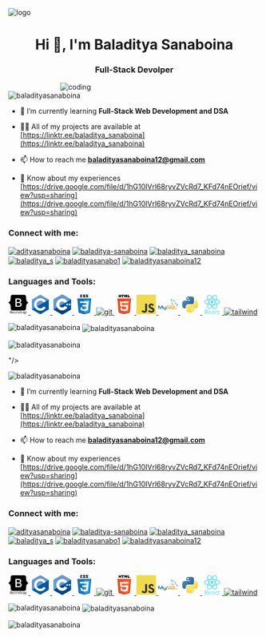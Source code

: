 ![logo](https://github.com/Baladityasanaboina/Baladityasanaboina/blob/main/github2.png)
<h1 align="center">Hi 👋, I'm Baladitya Sanaboina</h1>
<h3 align="center">Full-Stack Devolper</h3>

<img align="right" alt= "coding" width = "400" src = "https://camo.githubusercontent.com/c1dcb74cc1c1835b1d716f5051499a2814c683c806b15f04b0eba492863703e9/68747470733a2f2f63646e2e6472696262626c652e636f6d2f75736572732f3733303730332f73637265656e73686f74732f363538313234332f6176656e746f2e676966"/>

<p align="left"> <img src="https://komarev.com/ghpvc/?username=baladityasanaboina&label=Profile%20views&color=0e75b6&style=flat" alt="baladityasanaboina" /> </p>

- 🌱 I’m currently learning **Full-Stack Web Development and DSA**

- 👨‍💻 All of my projects are available at [https://linktr.ee/baladitya_sanaboina](https://linktr.ee/baladitya_sanaboina)

- 📫 How to reach me **baladityasanaboina12@gmail.com**

- 📄 Know about my experiences [https://drive.google.com/file/d/1hG10IVrl68ryvZVcRd7_KFd74nEOrief/view?usp=sharing](https://drive.google.com/file/d/1hG10IVrl68ryvZVcRd7_KFd74nEOrief/view?usp=sharing)

<h3 align="left">Connect with me:</h3>
<p align="left">
<a href="https://twitter.com/adityasanaboina" target="blank"><img align="center" src="https://raw.githubusercontent.com/rahuldkjain/github-profile-readme-generator/master/src/images/icons/Social/twitter.svg" alt="adityasanaboina" height="30" width="40" /></a>
<a href="https://linkedin.com/in/baladitya-sanaboina" target="blank"><img align="center" src="https://raw.githubusercontent.com/rahuldkjain/github-profile-readme-generator/master/src/images/icons/Social/linked-in-alt.svg" alt="baladitya-sanaboina" height="30" width="40" /></a>
<a href="https://instagram.com/baladitya_sanaboina" target="blank"><img align="center" src="https://raw.githubusercontent.com/rahuldkjain/github-profile-readme-generator/master/src/images/icons/Social/instagram.svg" alt="baladitya_sanaboina" height="30" width="40" /></a>
<a href="https://www.codechef.com/users/baladitya_s" target="blank"><img align="center" src="https://cdn.jsdelivr.net/npm/simple-icons@3.1.0/icons/codechef.svg" alt="baladitya_s" height="30" width="40" /></a>
<a href="https://www.hackerrank.com/baladityasanabo1" target="blank"><img align="center" src="https://raw.githubusercontent.com/rahuldkjain/github-profile-readme-generator/master/src/images/icons/Social/hackerrank.svg" alt="baladityasanabo1" height="30" width="40" /></a>
<a href="https://www.leetcode.com/baladityasanaboina12" target="blank"><img align="center" src="https://raw.githubusercontent.com/rahuldkjain/github-profile-readme-generator/master/src/images/icons/Social/leet-code.svg" alt="baladityasanaboina12" height="30" width="40" /></a>
</p>

<h3 align="left">Languages and Tools:</h3>
<p align="left"> <a href="https://getbootstrap.com" target="_blank" rel="noreferrer"> <img src="https://raw.githubusercontent.com/devicons/devicon/master/icons/bootstrap/bootstrap-plain-wordmark.svg" alt="bootstrap" width="40" height="40"/> </a> <a href="https://www.cprogramming.com/" target="_blank" rel="noreferrer"> <img src="https://raw.githubusercontent.com/devicons/devicon/master/icons/c/c-original.svg" alt="c" width="40" height="40"/> </a> <a href="https://www.w3schools.com/cpp/" target="_blank" rel="noreferrer"> <img src="https://raw.githubusercontent.com/devicons/devicon/master/icons/cplusplus/cplusplus-original.svg" alt="cplusplus" width="40" height="40"/> </a> <a href="https://www.w3schools.com/css/" target="_blank" rel="noreferrer"> <img src="https://raw.githubusercontent.com/devicons/devicon/master/icons/css3/css3-original-wordmark.svg" alt="css3" width="40" height="40"/> </a> <a href="https://git-scm.com/" target="_blank" rel="noreferrer"> <img src="https://www.vectorlogo.zone/logos/git-scm/git-scm-icon.svg" alt="git" width="40" height="40"/> </a> <a href="https://www.w3.org/html/" target="_blank" rel="noreferrer"> <img src="https://raw.githubusercontent.com/devicons/devicon/master/icons/html5/html5-original-wordmark.svg" alt="html5" width="40" height="40"/> </a> <a href="https://developer.mozilla.org/en-US/docs/Web/JavaScript" target="_blank" rel="noreferrer"> <img src="https://raw.githubusercontent.com/devicons/devicon/master/icons/javascript/javascript-original.svg" alt="javascript" width="40" height="40"/> </a> <a href="https://www.mysql.com/" target="_blank" rel="noreferrer"> <img src="https://raw.githubusercontent.com/devicons/devicon/master/icons/mysql/mysql-original-wordmark.svg" alt="mysql" width="40" height="40"/> </a> <a href="https://www.python.org" target="_blank" rel="noreferrer"> <img src="https://raw.githubusercontent.com/devicons/devicon/master/icons/python/python-original.svg" alt="python" width="40" height="40"/> </a> <a href="https://reactjs.org/" target="_blank" rel="noreferrer"> <img src="https://raw.githubusercontent.com/devicons/devicon/master/icons/react/react-original-wordmark.svg" alt="react" width="40" height="40"/> </a> <a href="https://tailwindcss.com/" target="_blank" rel="noreferrer"> <img src="https://www.vectorlogo.zone/logos/tailwindcss/tailwindcss-icon.svg" alt="tailwind" width="40" height="40"/> </a> </p>

<p><img align="left" src="https://github-readme-stats.vercel.app/api/top-langs?username=baladityasanaboina&show_icons=true&locale=en&layout=compact" alt="baladityasanaboina" /></p>

<p>&nbsp;<img align="center" src="https://github-readme-stats.vercel.app/api?username=baladityasanaboina&show_icons=true&locale=en" alt="baladityasanaboina" /></p>

<p><img align="center" src="https://github-readme-streak-stats.herokuapp.com/?user=baladityasanaboina&" alt="baladityasanaboina" /></p>"/>
<p align="left"> <img src="https://komarev.com/ghpvc/?username=baladityasanaboina&label=Profile%20views&color=0e75b6&style=flat" alt="baladityasanaboina" /> </p>

- 🌱 I’m currently learning **Full-Stack Web Development and DSA**

- 👨‍💻 All of my projects are available at [https://linktr.ee/baladitya_sanaboina](https://linktr.ee/baladitya_sanaboina)

- 📫 How to reach me **baladityasanaboina12@gmail.com**

- 📄 Know about my experiences [https://drive.google.com/file/d/1hG10IVrl68ryvZVcRd7_KFd74nEOrief/view?usp=sharing](https://drive.google.com/file/d/1hG10IVrl68ryvZVcRd7_KFd74nEOrief/view?usp=sharing)

<h3 align="left">Connect with me:</h3>
<p align="left">
<a href="https://twitter.com/adityasanaboina" target="blank"><img align="center" src="https://raw.githubusercontent.com/rahuldkjain/github-profile-readme-generator/master/src/images/icons/Social/twitter.svg" alt="adityasanaboina" height="30" width="40" /></a>
<a href="https://linkedin.com/in/baladitya-sanaboina" target="blank"><img align="center" src="https://raw.githubusercontent.com/rahuldkjain/github-profile-readme-generator/master/src/images/icons/Social/linked-in-alt.svg" alt="baladitya-sanaboina" height="30" width="40" /></a>
<a href="https://instagram.com/baladitya_sanaboina" target="blank"><img align="center" src="https://raw.githubusercontent.com/rahuldkjain/github-profile-readme-generator/master/src/images/icons/Social/instagram.svg" alt="baladitya_sanaboina" height="30" width="40" /></a>
<a href="https://www.codechef.com/users/baladitya_s" target="blank"><img align="center" src="https://cdn.jsdelivr.net/npm/simple-icons@3.1.0/icons/codechef.svg" alt="baladitya_s" height="30" width="40" /></a>
<a href="https://www.hackerrank.com/baladityasanabo1" target="blank"><img align="center" src="https://raw.githubusercontent.com/rahuldkjain/github-profile-readme-generator/master/src/images/icons/Social/hackerrank.svg" alt="baladityasanabo1" height="30" width="40" /></a>
<a href="https://www.leetcode.com/baladityasanaboina12" target="blank"><img align="center" src="https://raw.githubusercontent.com/rahuldkjain/github-profile-readme-generator/master/src/images/icons/Social/leet-code.svg" alt="baladityasanaboina12" height="30" width="40" /></a>
</p>

<h3 align="left">Languages and Tools:</h3>
<p align="left"> <a href="https://getbootstrap.com" target="_blank" rel="noreferrer"> <img src="https://raw.githubusercontent.com/devicons/devicon/master/icons/bootstrap/bootstrap-plain-wordmark.svg" alt="bootstrap" width="40" height="40"/> </a> <a href="https://www.cprogramming.com/" target="_blank" rel="noreferrer"> <img src="https://raw.githubusercontent.com/devicons/devicon/master/icons/c/c-original.svg" alt="c" width="40" height="40"/> </a> <a href="https://www.w3schools.com/cpp/" target="_blank" rel="noreferrer"> <img src="https://raw.githubusercontent.com/devicons/devicon/master/icons/cplusplus/cplusplus-original.svg" alt="cplusplus" width="40" height="40"/> </a> <a href="https://www.w3schools.com/css/" target="_blank" rel="noreferrer"> <img src="https://raw.githubusercontent.com/devicons/devicon/master/icons/css3/css3-original-wordmark.svg" alt="css3" width="40" height="40"/> </a> <a href="https://git-scm.com/" target="_blank" rel="noreferrer"> <img src="https://www.vectorlogo.zone/logos/git-scm/git-scm-icon.svg" alt="git" width="40" height="40"/> </a> <a href="https://www.w3.org/html/" target="_blank" rel="noreferrer"> <img src="https://raw.githubusercontent.com/devicons/devicon/master/icons/html5/html5-original-wordmark.svg" alt="html5" width="40" height="40"/> </a> <a href="https://developer.mozilla.org/en-US/docs/Web/JavaScript" target="_blank" rel="noreferrer"> <img src="https://raw.githubusercontent.com/devicons/devicon/master/icons/javascript/javascript-original.svg" alt="javascript" width="40" height="40"/> </a> <a href="https://www.mysql.com/" target="_blank" rel="noreferrer"> <img src="https://raw.githubusercontent.com/devicons/devicon/master/icons/mysql/mysql-original-wordmark.svg" alt="mysql" width="40" height="40"/> </a> <a href="https://www.python.org" target="_blank" rel="noreferrer"> <img src="https://raw.githubusercontent.com/devicons/devicon/master/icons/python/python-original.svg" alt="python" width="40" height="40"/> </a> <a href="https://reactjs.org/" target="_blank" rel="noreferrer"> <img src="https://raw.githubusercontent.com/devicons/devicon/master/icons/react/react-original-wordmark.svg" alt="react" width="40" height="40"/> </a> <a href="https://tailwindcss.com/" target="_blank" rel="noreferrer"> <img src="https://www.vectorlogo.zone/logos/tailwindcss/tailwindcss-icon.svg" alt="tailwind" width="40" height="40"/> </a> </p>

<p><img align="left" src="https://github-readme-stats.vercel.app/api/top-langs?username=baladityasanaboina&show_icons=true&locale=en&layout=compact" alt="baladityasanaboina" /></p>

<p>&nbsp;<img align="center" src="https://github-readme-stats.vercel.app/api?username=baladityasanaboina&show_icons=true&locale=en" alt="baladityasanaboina" /></p>

<p><img align="center" src="https://github-readme-streak-stats.herokuapp.com/?user=baladityasanaboina&" alt="baladityasanaboina" /></p>
